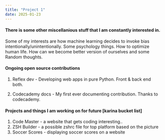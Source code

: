 ```yaml
---
title: "Project 1"
date: 2025-01-23
---
```


#### There is some other miscellanious stuff that I am constantly interested in.

Some of my interests are how machine learning decides to invoke bias intentionally/unintentionally.
Some psychology things. How to optimize human life. How can we become better version of ourselves and some Random thoughts.

#### Ongoing open source contributions
1. Reflex dev - Developing web apps in pure Python. Front &  back end both.

2. Codecademy docs - My first ever documenting contribution. Thanks to codecademy.

#### Projects and things I am working on for future [karina bucket list]

1. Code Master - a website that gets coding interesting.. 
2. ZSH Builder - a possible zshrc file for top platform based on the picture
3. Soccer Scores - displaying soccer scores on a website 